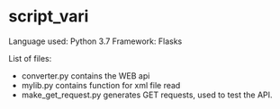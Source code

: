 # script_vari
Language used: Python 3.7
Framework: Flasks

List of files:
- converter.py contains the WEB api
- mylib.py contains function for xml file read
- make_get_request.py generates GET requests, used to test the API.
